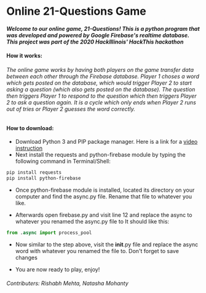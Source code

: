 # **Online 21-Questions Game**

#### *Welcome to our online game, 21-Questions! This is a python program that was developed and powered by Google Firebase's realtime database. This project was part of the 2020 HackIllinois' HackThis hackathon*  

#### How it works:
###### The online game works by having both players on the game transfer data between each other through the Firebase database. Player 1 choses a word which gets posted on the database, which would trigger Player 2 to start asking a question (which also gets posted on the database). The question then triggers Player 1 to respond to the question which then triggers Player 2 to ask a question again. It is a cycle which only ends when Player 2 runs out of tries or Player 2 guesses the word correctly.

#### How to download:
- Download Python 3 and PIP package manager. Here is a link for a [video instruction](https://youtu.be/Ko9b_vC6XY0)
- Next install the requests and python-firebase module by typing the following command in Terminal/Shell: 
```bash 
pip install requests
pip install python-firebase
```
- Once python-firebase module is installed, located its directory on your computer and find the async.py file. Rename that file to whatever you like.

- Afterwards open firebase.py and visit line 12 and replace the async to whatever you renamed the async.py file to It should like this: 
```python
from .async import process_pool 
```

- Now similar to the step above, visit the __init__.py file and replace the async word with whatever you renamed the file to. Don't forget to save changes

- You are now ready to play, enjoy!

###### Contributers: Rishabh Mehta, Natasha Mohanty
